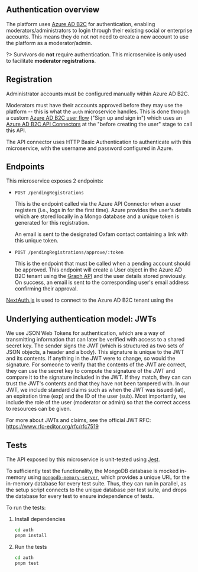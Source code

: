 ## Authentication overview

The platform uses [Azure AD B2C](https://learn.microsoft.com/en-us/azure/active-directory-b2c/overview) for authentication, enabling moderators/administrators to login through their existing social or enterprise accounts. This means they do not not need to create a new account to use the platform as a moderator/admin.

?> Survivors do **not** require authentication. This microservice is only used to facilitate **moderator registrations**.

## Registration

Administrator accounts must be configured manually within Azure AD B2C.

Moderators must have their accounts approved before they may use the platform -- this is what the `auth` microservice handles. This is done through a custom [Azure AD B2C user flow](https://learn.microsoft.com/en-us/azure/active-directory-b2c/user-flow-overview) ("Sign up and sign in") which uses an [Azure AD B2C API Connectors](https://learn.microsoft.com/en-us/azure/active-directory-b2c/api-connectors-overview?pivots=b2c-custom-policy) at the "before creating the user" stage to call this API.

The API connector uses HTTP Basic Authentication to authenticate with this microservice, with the username and password configured in Azure.

## Endpoints

This microservice exposes 2 endpoints:

- `POST /pendingRegistrations`

  This is the endpoint called via the Azure API Connector when a user registers (i.e., logs in for the first time). Azure provides the user's details which are stored locally in a Mongo database and a unique token is generated for this registration.

  An email is sent to the designated Oxfam contact containing a link with this unique token.

- `POST /pendingRegistrations/approve/:token`

  This is the endpoint that must be called when a pending account should be approved. This endpoint will create a User object in the Azure AD B2C tenant using the [Graph API](https://learn.microsoft.com/en-us/azure/active-directory-b2c/microsoft-graph-operations) and the user details stored previously. On success, an email is sent to the corresponding user's email address confirming their approval.

[NextAuth.js](https://next-auth.js.org/) is used to connect to the Azure AD B2C tenant using the

## Underlying authentication model: JWTs
We use JSON Web Tokens for authentication, which are a way of transmitting information that can later be verified with access to a shared secret key. The sender signs the JWT (which is structured as two sets of JSON objects, a header and a body). This signature is unique to the JWT and its contents. If anything in the JWT were to change, so would the signature. For someone to verify that the contents of the JWT are correct, they can use the secret key to compute the signature of the JWT and compare it to the signature included in the JWT. If they match, they can can trust the JWT's contents and that they have not been tampered with.
In our JWT, we include standard claims such as when the JWT was issued (iat), an expiration time (exp) and the ID of the user (sub). Most importantly, we include the role of the user (moderator or admin) so that the correct access to resources can be given.

For more about JWTs and claims, see the official JWT RFC: https://www.rfc-editor.org/rfc/rfc7519

## Tests

The API exposed by this microservice is unit-tested using [Jest](https://jestjs.io/).

To sufficiently test the functionality, the MongoDB database is mocked in-memory using [`mongodb-memory-server`](https://github.com/nodkz/mongodb-memory-server), which provides a unique URL for the in-memory database for every test suite. Thus, they can run in parallel, as the setup script connects to the unique database per test suite, and drops the database for every test to ensure independence of tests.

To run the tests:

1. Install dependencies

   ```bash
   cd auth
   pnpm install
   ```

2. Run the tests

   ```bash
   cd auth
   pnpm test
   ```

